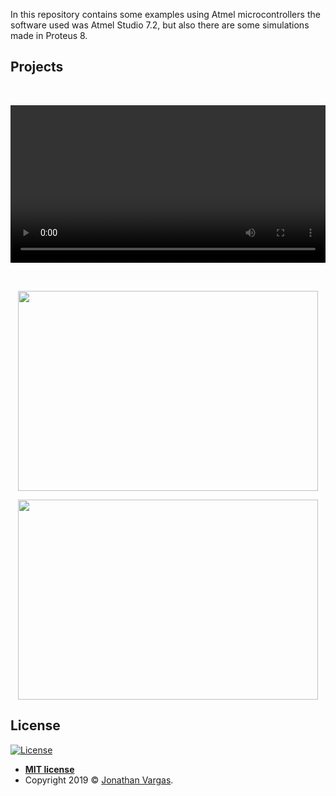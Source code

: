 In this repository contains some examples using Atmel microcontrollers the software used was Atmel Studio 7.2, but also there are some simulations made in Proteus 8.

## Projects

<br>

<p align="center">
<video width="100%" controls>
  <source src="https://www.jonathanvargas.ml/wp-content/uploads/2019/03/minisumo.mp4">
Your browser does not support the video tag.
</video>
</p>

<br>

<p align="center">
  <img height="320" width="480" src="https://www.jonathanvargas.ml/wp-content/uploads/2019/03/2016-11-10-14.57.50.jpg">
</p>

<p align="center">
  <img height="320" width="480" src="https://www.jonathanvargas.ml/wp-content/uploads/2019/03/proteus.png">
</p>


## License

[![License](http://img.shields.io/:license-mit-blue.svg?style=flat-square)](http://badges.mit-license.org)

- **[MIT license](http://opensource.org/licenses/mit-license.php)**
- Copyright 2019 © <a href="https://www.jonathanvargas.ml" target="_blank">Jonathan Vargas</a>.

